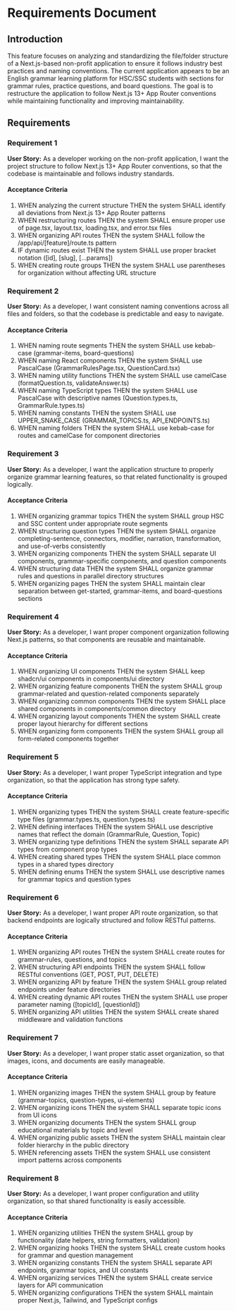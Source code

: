 # Requirements Document

## Introduction

This feature focuses on analyzing and standardizing the file/folder structure of a Next.js-based non-profit application to ensure it follows industry best practices and naming conventions. The current application appears to be an English grammar learning platform for HSC/SSC students with sections for grammar rules, practice questions, and board questions. The goal is to restructure the application to follow Next.js 13+ App Router conventions while maintaining functionality and improving maintainability.

## Requirements

### Requirement 1

**User Story:** As a developer working on the non-profit application, I want the project structure to follow Next.js 13+ App Router conventions, so that the codebase is maintainable and follows industry standards.

#### Acceptance Criteria

1. WHEN analyzing the current structure THEN the system SHALL identify all deviations from Next.js 13+ App Router patterns
2. WHEN restructuring routes THEN the system SHALL ensure proper use of page.tsx, layout.tsx, loading.tsx, and error.tsx files
3. WHEN organizing API routes THEN the system SHALL follow the /app/api/[feature]/route.ts pattern
4. IF dynamic routes exist THEN the system SHALL use proper bracket notation ([id], [slug], [...params])
5. WHEN creating route groups THEN the system SHALL use parentheses for organization without affecting URL structure

### Requirement 2

**User Story:** As a developer, I want consistent naming conventions across all files and folders, so that the codebase is predictable and easy to navigate.

#### Acceptance Criteria

1. WHEN naming route segments THEN the system SHALL use kebab-case (grammar-items, board-questions)
2. WHEN naming React components THEN the system SHALL use PascalCase (GrammarRulesPage.tsx, QuestionCard.tsx)
3. WHEN naming utility functions THEN the system SHALL use camelCase (formatQuestion.ts, validateAnswer.ts)
4. WHEN naming TypeScript types THEN the system SHALL use PascalCase with descriptive names (Question.types.ts, GrammarRule.types.ts)
5. WHEN naming constants THEN the system SHALL use UPPER_SNAKE_CASE (GRAMMAR_TOPICS.ts, API_ENDPOINTS.ts)
6. WHEN naming folders THEN the system SHALL use kebab-case for routes and camelCase for component directories

### Requirement 3

**User Story:** As a developer, I want the application structure to properly organize grammar learning features, so that related functionality is grouped logically.

#### Acceptance Criteria

1. WHEN organizing grammar topics THEN the system SHALL group HSC and SSC content under appropriate route segments
2. WHEN structuring question types THEN the system SHALL organize completing-sentence, connectors, modifier, narration, transformation, and use-of-verbs consistently
3. WHEN organizing components THEN the system SHALL separate UI components, grammar-specific components, and question components
4. WHEN structuring data THEN the system SHALL organize grammar rules and questions in parallel directory structures
5. WHEN organizing pages THEN the system SHALL maintain clear separation between get-started, grammar-items, and board-questions sections

### Requirement 4

**User Story:** As a developer, I want proper component organization following Next.js patterns, so that components are reusable and maintainable.

#### Acceptance Criteria

1. WHEN organizing UI components THEN the system SHALL keep shadcn/ui components in components/ui directory
2. WHEN organizing feature components THEN the system SHALL group grammar-related and question-related components separately
3. WHEN organizing common components THEN the system SHALL place shared components in components/common directory
4. WHEN organizing layout components THEN the system SHALL create proper layout hierarchy for different sections
5. WHEN organizing form components THEN the system SHALL group all form-related components together

### Requirement 5

**User Story:** As a developer, I want proper TypeScript integration and type organization, so that the application has strong type safety.

#### Acceptance Criteria

1. WHEN organizing types THEN the system SHALL create feature-specific type files (grammar.types.ts, question.types.ts)
2. WHEN defining interfaces THEN the system SHALL use descriptive names that reflect the domain (GrammarRule, Question, Topic)
3. WHEN organizing type definitions THEN the system SHALL separate API types from component prop types
4. WHEN creating shared types THEN the system SHALL place common types in a shared types directory
5. WHEN defining enums THEN the system SHALL use descriptive names for grammar topics and question types

### Requirement 6

**User Story:** As a developer, I want proper API route organization, so that backend endpoints are logically structured and follow RESTful patterns.

#### Acceptance Criteria

1. WHEN organizing API routes THEN the system SHALL create routes for grammar-rules, questions, and topics
2. WHEN structuring API endpoints THEN the system SHALL follow RESTful conventions (GET, POST, PUT, DELETE)
3. WHEN organizing API by feature THEN the system SHALL group related endpoints under feature directories
4. WHEN creating dynamic API routes THEN the system SHALL use proper parameter naming ([topicId], [questionId])
5. WHEN organizing API utilities THEN the system SHALL create shared middleware and validation functions

### Requirement 7

**User Story:** As a developer, I want proper static asset organization, so that images, icons, and documents are easily manageable.

#### Acceptance Criteria

1. WHEN organizing images THEN the system SHALL group by feature (grammar-topics, question-types, ui-elements)
2. WHEN organizing icons THEN the system SHALL separate topic icons from UI icons
3. WHEN organizing documents THEN the system SHALL group educational materials by topic and level
4. WHEN organizing public assets THEN the system SHALL maintain clear folder hierarchy in the public directory
5. WHEN referencing assets THEN the system SHALL use consistent import patterns across components

### Requirement 8

**User Story:** As a developer, I want proper configuration and utility organization, so that shared functionality is easily accessible.

#### Acceptance Criteria

1. WHEN organizing utilities THEN the system SHALL group by functionality (date helpers, string formatters, validation)
2. WHEN organizing hooks THEN the system SHALL create custom hooks for grammar and question management
3. WHEN organizing constants THEN the system SHALL separate API endpoints, grammar topics, and UI constants
4. WHEN organizing services THEN the system SHALL create service layers for API communication
5. WHEN organizing configurations THEN the system SHALL maintain proper Next.js, Tailwind, and TypeScript configs
